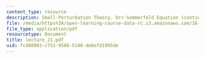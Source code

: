 ```yaml
---
content_type: resource
description: Small-Perturbation Theory. Orr-Sommerfeld Equation (continued)
file: /media/https%3A/open-learning-course-data-rc.s3.amazonaws.com/16-13-aerodynamics-of-viscous-fluids-fall-2003/fcd80983c75195885140de6efd1995de_lecture_21.pdf
file_type: application/pdf
resourcetype: Document
title: lecture_21.pdf
uid: fcd80983-c751-9588-5140-de6efd1995de
---
```

